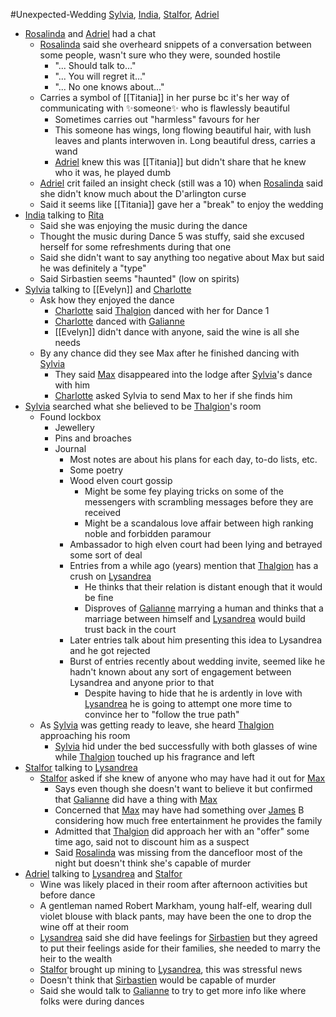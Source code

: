 #Unexpected-Wedding 
[Sylvia](PCs/Past/Sylvia.md), [India](PCs/Current/India.md), [Stalfor](PCs/Current/Stalfor.md), [Adriel](PCs/Current/Adriel.md)

- [Rosalinda](NPCs/Living/Rosalinda.md) and [Adriel](PCs/Current/Adriel.md) had a chat
	- [Rosalinda](NPCs/Living/Rosalinda.md) said she overheard snippets of a conversation between some people, wasn't sure who they were, sounded hostile
		- "... Should talk to..."
		- "... You will regret it..."
		- "... No one knows about..."
	- Carries a symbol of [[Titania]] in her purse bc it's her way of communicating with ✨someone✨ who is flawlessly beautiful
		- Sometimes carries out "harmless" favours for her
		- This someone has wings, long flowing beautiful hair, with lush leaves and plants interwoven in. Long beautiful dress, carries a wand
		- [Adriel](PCs/Current/Adriel.md) knew this was [[Titania]] but didn't share that he knew who it was, he played dumb
	- [Adriel](PCs/Current/Adriel.md) crit failed an insight check (still was a 10) when [Rosalinda](NPCs/Living/Rosalinda.md) said she didn't know much about the D'arlington curse
	- Said it seems like [[Titania]] gave her a "break" to enjoy the wedding
- [India](PCs/Current/India.md) talking to [Rita](NPCs/Living/Rita.md)
	- Said she was enjoying the music during the dance
	- Thought the music during Dance 5 was stuffy, said she excused herself for some refreshments during that one
	- Said she didn't want to say anything too negative about Max but said he was definitely a "type"
	- Said Sirbastien seems "haunted" (low on spirits)
- [Sylvia](PCs/Past/Sylvia.md) talking to [[Evelyn]] and [Charlotte](NPCs/Living/Charlotte.md)
	- Ask how they enjoyed the dance
		- [Charlotte](NPCs/Living/Charlotte.md) said [Thalgion](NPCs/Deceased/Thalgion.md) danced with her for Dance 1
		- [Charlotte](NPCs/Living/Charlotte.md) danced with [Galianne](NPCs/Living/Galianne.md)
		- [[Evelyn]] didn't dance with anyone, said the wine is all she needs
	- By any chance did they see Max after he finished dancing with [Sylvia](PCs/Past/Sylvia.md)
		- They said [Max](NPCs/Deceased/Max.md) disappeared into the lodge after [Sylvia](PCs/Past/Sylvia.md)'s dance with him
		- [Charlotte](NPCs/Living/Charlotte.md) asked Sylvia to send Max to her if she finds him
- [Sylvia](PCs/Past/Sylvia.md) searched what she believed to be [Thalgion](NPCs/Deceased/Thalgion.md)'s room
	- Found lockbox
		- Jewellery
		- Pins and broaches
		- Journal
			- Most notes are about his plans for each day, to-do lists, etc.
			- Some poetry 
			- Wood elven court gossip
				- Might be some fey playing tricks on some of the messengers with scrambling messages before they are received
				- Might be a scandalous love affair between high ranking noble and forbidden paramour
			- Ambassador to high elven court had been lying and betrayed some sort of deal
			- Entries from a while ago (years) mention that [Thalgion](NPCs/Deceased/Thalgion.md) has a crush on [Lysandrea](NPCs/Living/Lysandrea.md)
				- He thinks that their relation is distant enough that it would be fine
				- Disproves of [Galianne](NPCs/Living/Galianne.md) marrying a human and thinks that a marriage between himself and [Lysandrea](NPCs/Living/Lysandrea.md) would build trust back in the court
			- Later entries talk about him presenting this idea to Lysandrea and he got rejected
			- Burst of entries recently about wedding invite, seemed like he hadn't known about any sort of engagement between Lysandrea and anyone prior to that
				- Despite having to hide that he is ardently in love with [Lysandrea](NPCs/Living/Lysandrea.md) he is going to attempt one more time to convince her to "follow the true path"
	- As [Sylvia](PCs/Past/Sylvia.md) was getting ready to leave, she heard [Thalgion](NPCs/Deceased/Thalgion.md) approaching his room
		- [Sylvia](PCs/Past/Sylvia.md) hid under the bed successfully with both glasses of wine while [Thalgion](NPCs/Deceased/Thalgion.md) touched up his fragrance and left
- [Stalfor](PCs/Current/Stalfor.md) talking to [Lysandrea](NPCs/Living/Lysandrea.md)
	- [Stalfor](PCs/Current/Stalfor.md) asked if she knew of anyone who may have had it out for [Max](NPCs/Deceased/Max.md)
		- Says even though she doesn't want to believe it but confirmed that [Galianne](NPCs/Living/Galianne.md) did have a thing with [Max](NPCs/Deceased/Max.md)
		- Concerned that [Max](NPCs/Deceased/Max.md) may have had something over [James](NPCs/Living/James.md) B considering how much free entertainment he provides the family
		- Admitted that [Thalgion](NPCs/Deceased/Thalgion.md) did approach her with an "offer" some time ago, said not to discount him as a suspect
		- Said [Rosalinda](NPCs/Living/Rosalinda.md) was missing from the dancefloor most of the night but doesn't think she's capable of murder
- [Adriel](PCs/Current/Adriel.md) talking to [Lysandrea](NPCs/Living/Lysandrea.md) and [Stalfor](PCs/Current/Stalfor.md)
	- Wine was likely placed in their room after afternoon activities but before dance
	- A gentleman named Robert Markham, young half-elf, wearing dull violet blouse with black pants, may have been the one to drop the wine off at their room
	- [Lysandrea](NPCs/Living/Lysandrea.md) said she did have feelings for [Sirbastien](NPCs/Living/Sirbastien.md) but they agreed to put their feelings aside for their families, she needed to marry the heir to the wealth
	- [Stalfor](PCs/Current/Stalfor.md) brought up mining to [Lysandrea](NPCs/Living/Lysandrea.md), this was stressful news
	- Doesn't think that [Sirbastien](NPCs/Living/Sirbastien.md) would be capable of murder
	- Said she would talk to [Galianne](NPCs/Living/Galianne.md) to try to get more info like where folks were during dances